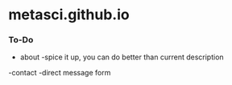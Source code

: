 # metasci.github.io


### To-Do

- about
		-spice it up, you can do better than current description

-contact
		-direct message form